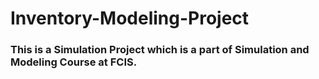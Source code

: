 # Inventory-Modeling-Project
<h3>This is a Simulation Project which is a part of Simulation and Modeling Course at FCIS.</h3>
